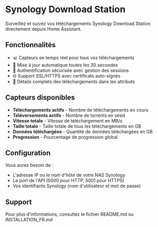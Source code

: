 # Synology Download Station

Surveillez et suivez vos téléchargements Synology Download Station directement depuis Home Assistant.

## Fonctionnalités

- 📊 Capteurs en temps réel pour tous vos téléchargements
- 🔄 Mise à jour automatique toutes les 30 secondes
- 🔐 Authentification sécurisée avec gestion des sessions
- 🌐 Support SSL/HTTPS avec certificats auto-signés
- 📝 Détails complets des téléchargements dans les attributs

## Capteurs disponibles

- **Téléchargements actifs** - Nombre de téléchargements en cours
- **Téléversements actifs** - Nombre de torrents en seed
- **Vitesse totale** - Vitesse de téléchargement en MB/s
- **Taille totale** - Taille totale de tous les téléchargements en GB
- **Données téléchargées** - Quantité de données téléchargées en GB
- **Progression** - Pourcentage de progression global

## Configuration

Vous aurez besoin de :
- L'adresse IP ou le nom d'hôte de votre NAS Synology
- Le port de l'API (5000 pour HTTP, 5001 pour HTTPS)
- Vos identifiants Synology (nom d'utilisateur et mot de passe)

## Support

Pour plus d'informations, consultez le fichier README.md ou INSTALLATION_FR.md
